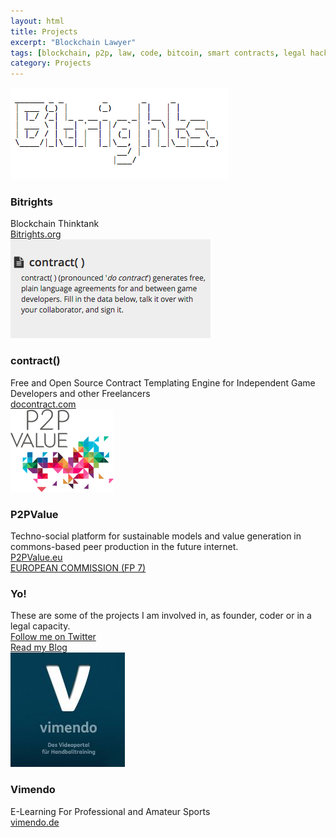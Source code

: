 ```yaml
---
layout: html
title: Projects
excerpt: "Blockchain Lawyer"
tags: [blockchain, p2p, law, code, bitcoin, smart contracts, legal hacking, legal automation]
category: Projects
---
```


<div class="row container">
  <div class="col s12 m4">
    <div class="card white">
      <div class="card-image">
        <img src="/images/bitrights.png">
      </div>
      <div class="card-content black-text">
        <h3 class="card-title black-text">Bitrights</h3>
        Blockchain Thinktank
      </div>
      <div class="card-action grey lighten-5">
         <a href="http://bitrights.org/" target="_blank">Bitrights.org</a>
       </div>                
    </div>
    <div class="card white">
      <div class="card-image">
        <img src="/images/docontract.png">
      </div>
      <div class="card-content black-text">
        <h3 class="card-title black-text">contract()</h3>
        Free and Open Source Contract Templating Engine for Independent Game Developers and other Freelancers
      </div>
      <div class="card-action grey lighten-5">
         <a href="http://docontract.com/" target="_blank">docontract.com</a>
       </div>                
    </div>    
  </div>     
  <div class="col s12 m4">
    <div class="card white">
      <div class="card-image">
        <img src="/images/p2pvalue.png">
      </div>    
      <div class="card-content black-text">
        <h3 class="card-title black-text">P2PValue</h3>
        Techno-social platform for sustainable models and value generation in commons-based peer production in the future internet.
      </div>
      <div class="card-action grey lighten-5">
         <a href="http://www.p2pvalue.eu" target="_blank">P2PValue.eu</a>
       </div>                
      <div class="card-action grey lighten-5">
         <a href="http://cordis.europa.eu/fp7/ict/" target="_blank">EUROPEAN COMMISSION (FP 7)</a>
       </div>                
    </div>
  </div>
  <div class="col s12 m4">
    <div class="card white">
      <div class="card-content black-text">
        <h3 class="card-title black-text">Yo!</h3>
        These are some of the projects I am involved in, as founder, coder or in a legal capacity.
      </div>
      <div class="card-action grey lighten-5">
         <a href="http://twitter.com/heckerhut" target="_blank">Follow me on Twitter</a>
       </div>           
      <div class="card-action grey lighten-5">
         <a href="http://medium.com/@heckerhut" target="_blank">Read my Blog</a>
       </div>
    </div>
    <div class="card white">
      <div class="card-image">
        <img src="/images/vimendo.jpg">
      </div>    
      <div class="card-content black-text">
        <h3 class="card-title black-text">Vimendo</h3>
        E-Learning For Professional and Amateur Sports
      </div>
      <div class="card-action grey lighten-5">
         <a href="http://vimendo.de/" target="_blank">vimendo.de</a>
       </div>                             
    </div>        
  </div>  
</div>
